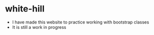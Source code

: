 # white-hill
- I have made this website to practice working with bootstrap classes
- It is still a work in progress 
